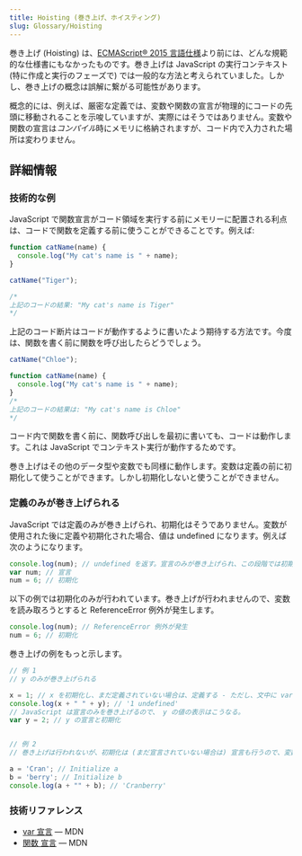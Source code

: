 ```yaml
---
title: Hoisting (巻き上げ、ホイスティング)
slug: Glossary/Hoisting
---
```


巻き上げ (Hoisting) は、[ECMAScript® 2015 言語仕様](http://www.ecma-international.org/ecma-262/6.0/index.html)より前には、どんな規範的な仕様書にもなかったものです。巻き上げは JavaScript の実行コンテキスト (特に作成と実行のフェーズで) では一般的な方法と考えられていました。しかし、巻き上げの概念は誤解に繋がる可能性があります。

概念的には、例えば、厳密な定義では、変数や関数の宣言が物理的にコードの先頭に移動されることを示唆していますが、実際にはそうではありません。変数や関数の宣言は*コンパイル*時にメモリに格納されますが、コード内で入力された場所は変わりません。

## 詳細情報

### 技術的な例

JavaScript で関数宣言がコード領域を実行する前にメモリーに配置される利点は、コードで関数を定義する前に使うことができることです。例えば:

```js
function catName(name) {
  console.log("My cat's name is " + name);
}

catName("Tiger");

/*
上記のコードの結果: "My cat's name is Tiger"
*/
```

上記のコード断片はコードが動作するように書いたよう期待する方法です。今度は、関数を書く前に関数を呼び出したらどうでしょう。

```js
catName("Chloe");

function catName(name) {
  console.log("My cat's name is " + name);
}
/*
上記のコードの結果は: "My cat's name is Chloe"
*/
```

コード内で関数を書く前に、関数呼び出しを最初に書いても、コードは動作します。これは JavaScript でコンテキスト実行が動作するためです。

巻き上げはその他のデータ型や変数でも同様に動作します。変数は定義の前に初期化して使うことができます。しかし初期化しないと使うことができません。

### 定義のみが巻き上げられる

JavaScript では定義のみが巻き上げられ、初期化はそうでありません。変数が使用された後に定義や初期化された場合、値は undefined になります。例えば次のようになります。

```js
console.log(num); // undefined を返す。宣言のみが巻き上げられ、この段階では初期化が行われないため
var num; // 宣言
num = 6; // 初期化
```

以下の例では初期化のみが行われています。巻き上げが行われませんので、変数を読み取ろうとすると ReferenceError 例外が発生します。

```js
console.log(num); // ReferenceError 例外が発生
num = 6; // 初期化
```

巻き上げの例をもっと示します。

```js
// 例 1
// y のみが巻き上げられる

x = 1; // x を初期化し、まだ定義されていない場合は、定義する - ただし、文中に var がないので巻き上げは行われない。
console.log(x + " " + y); // '1 undefined'
// JavaScript は宣言のみを巻き上げるので、 y の値の表示はこうなる。
var y = 2; // y の宣言と初期化


// 例 2
// 巻き上げは行われないが、初期化は (まだ宣言されていない場合は) 宣言も行うので、変数は利用できる。

a = 'Cran'; // Initialize a
b = 'berry'; // Initialize b
console.log(a + "" + b); // 'Cranberry'
```

### 技術リファレンス

- [var 宣言](/ja/docs/Web/JavaScript/Reference/Statements/var) — MDN
- [関数 宣言](/ja/docs/Web/JavaScript/Reference/Statements/function) — MDN
